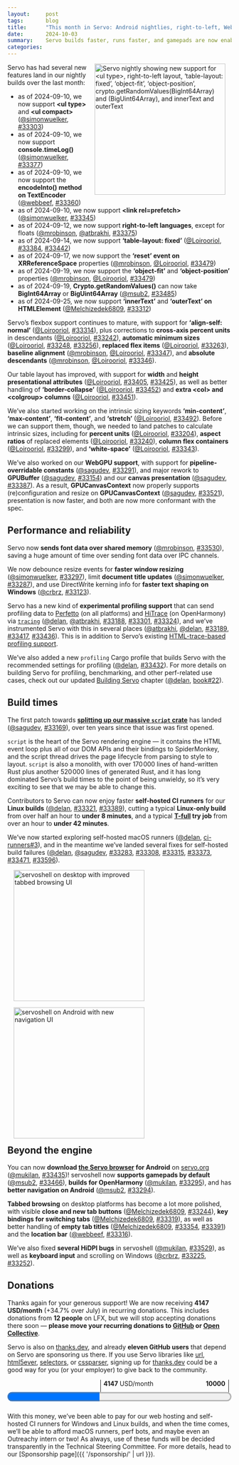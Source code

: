 ```yaml
---
layout:     post
tags:       blog
title:      "This month in Servo: Android nightlies, right-to-left, WebGPU, and more!"
date:       2024-10-03
summary:    Servo builds faster, runs faster, and gamepads are now enabled by default.
categories:
---
```


<figure class="_figr"><a href="{{ '/img/blog/september-2024.png' | url }}"><img src="{{ '/img/blog/september-2024.png' | url }}"
    alt="Servo nightly showing new support for <ul type>, right-to-left layout, ‘table-layout: fixed’, ‘object-fit’, ‘object-position’, crypto.getRandomValues(BigInt64Array) and (BigUint64Array), and innerText and outerText"></a></figure>

<span class=_floatmin></span>Servo has had several new features land in our nightly builds over the last month:

- as of 2024-09-10, we now support **&lt;ul type>** and **&lt;ul compact>** ([@simonwuelker](https://github.com/simonwuelker), [#33303](https://github.com/servo/servo/pull/33303))
- as of 2024-09-10, we now support **console.timeLog()** ([@simonwuelker](https://github.com/simonwuelker), [#33377](https://github.com/servo/servo/pull/33377))
- as of 2024-09-10, we now support the **encodeInto() method on TextEncoder** ([@webbeef](https://github.com/webbeef), [#33360](https://github.com/servo/servo/pull/33360))
- as of 2024-09-10, we now support **&lt;link rel=prefetch>** ([@simonwuelker](https://github.com/simonwuelker), [#33345](https://github.com/servo/servo/pull/33345))
- as of 2024-09-12, we now support **right-to-left languages**, except for floats ([@mrobinson](https://github.com/mrobinson), [@atbrakhi](https://github.com/atbrakhi), [#33375](https://github.com/servo/servo/pull/33375))
- as of 2024-09-14, we now support **‘table-layout: fixed’** ([@Loirooriol](https://github.com/Loirooriol), [#33384](https://github.com/servo/servo/pull/33384), [#33442](https://github.com/servo/servo/pull/33442))
- as of 2024-09-17, we now support the **‘reset’ event on XRReferenceSpace** properties ([@mrobinson](https://github.com/mrobinson), [@Loirooriol](https://github.com/Loirooriol), [#33479](https://github.com/servo/servo/pull/33479))
- as of 2024-09-19, we now support the **‘object-fit’** and **‘object-position’** properties ([@mrobinson](https://github.com/mrobinson), [@Loirooriol](https://github.com/Loirooriol), [#33479](https://github.com/servo/servo/pull/33479))
- as of 2024-09-19, **Crypto.getRandomValues()** can now take **BigInt64Array** or **BigUint64Array** ([@msub2](https://github.com/msub2), [#33485](https://github.com/servo/servo/pull/33485))
- as of 2024-09-25, we now support **‘innerText’** and **‘outerText’ on HTMLElement** ([@Melchizedek6809](https://github.com/Melchizedek6809), [#33312](https://github.com/servo/servo/pull/33312))

Servo’s flexbox support continues to mature, with support for **‘align-self: normal’** ([@Loirooriol](https://github.com/Loirooriol), [#33314](https://github.com/servo/servo/pull/33314)), plus corrections to **cross-axis percent units** in descendants ([@Loirooriol](https://github.com/Loirooriol), [#33242](https://github.com/servo/servo/pull/33242)), **automatic minimum sizes** ([@Loirooriol](https://github.com/Loirooriol), [#33248](https://github.com/servo/servo/pull/33248), [#33256](https://github.com/servo/servo/pull/33256)), **replaced flex items** ([@Loirooriol](https://github.com/Loirooriol), [#33263](https://github.com/servo/servo/pull/33263)), **baseline alignment** ([@mrobinson](https://github.com/mrobinson), [@Loirooriol](https://github.com/Loirooriol), [#33347](https://github.com/servo/servo/pull/33347)), and **absolute descendants** ([@mrobinson](https://github.com/mrobinson), [@Loirooriol](https://github.com/Loirooriol), [#33346](https://github.com/servo/servo/pull/33346)).

Our table layout has improved, with support for **width** and **height presentational attributes** ([@Loirooriol](https://github.com/Loirooriol), [#33405](https://github.com/servo/servo/pull/33405), [#33425](https://github.com/servo/servo/pull/33425)), as well as better handling of **‘border-collapse’** ([@Loirooriol](https://github.com/Loirooriol), [#33452](https://github.com/servo/servo/pull/33452)) and **extra &lt;col> and &lt;colgroup> columns** ([@Loirooriol](https://github.com/Loirooriol), [#33451](https://github.com/servo/servo/pull/33451)).

We’ve also started working on the intrinsic sizing keywords **‘min-content’**, **‘max-content’**, **‘fit-content’**, and **‘stretch’** ([@Loirooriol](https://github.com/Loirooriol), [#33492](https://github.com/servo/servo/pull/33492)).
Before we can support them, though, we needed to land patches to calculate intrinsic sizes, including for **percent units** ([@Loirooriol](https://github.com/Loirooriol), [#33204](https://github.com/servo/servo/pull/33204)), **aspect ratios** of replaced elements ([@Loirooriol](https://github.com/Loirooriol), [#33240](https://github.com/servo/servo/pull/33240)), **column flex containers** ([@Loirooriol](https://github.com/Loirooriol), [#33299](https://github.com/servo/servo/pull/33299)), and **‘white-space’** ([@Loirooriol](https://github.com/Loirooriol), [#33343](https://github.com/servo/servo/pull/33343)).

We’ve also worked on our **WebGPU support**, with support for **pipeline-overridable constants** ([@sagudev](https://github.com/sagudev), [#33291](https://github.com/servo/servo/pull/33291)), and major rework to **GPUBuffer** ([@sagudev](https://github.com/sagudev), [#33154](https://github.com/servo/servo/pull/33154)) and our **canvas presentation** ([@sagudev](https://github.com/sagudev), [#33387](https://github.com/servo/servo/pull/33387)).
As a result, **GPUCanvasContext** now properly supports (re)configuration and resize on **GPUCanvasContext** ([@sagudev](https://github.com/sagudev), [#33521](https://github.com/servo/servo/pull/33521)), presentation is now faster, and both are now more conformant with the spec.

## Performance and reliability

Servo now **sends font data over shared memory** ([@mrobinson](https://github.com/mrobinson), [#33530](https://github.com/servo/servo/pull/33530)), saving a huge amount of time over sending font data over IPC channels.

We now debounce resize events for **faster window resizing** ([@simonwuelker](https://github.com/simonwuelker), [#33297](https://github.com/servo/servo/pull/33297)), limit **document title updates** ([@simonwuelker](https://github.com/simonwuelker), [#33287](https://github.com/servo/servo/pull/33287)), and use DirectWrite kerning info for **faster text shaping on Windows** ([@crbrz](https://github.com/crbrz), [#33123](https://github.com/servo/servo/pull/33123)).

Servo has a new kind of **experimental profiling support** that can send profiling data to [Perfetto](https://ui.perfetto.dev) (on all platforms) and [HiTrace](https://github.com/openharmony/hiviewdfx_hitrace) (on OpenHarmony) via [`tracing`](https://tracing.rs) ([@delan](https://github.com/delan), [@atbrakhi](https://github.com/atbrakhi), [#33188](https://github.com/servo/servo/pull/33188), [#33301](https://github.com/servo/servo/pull/33301), [#33324](https://github.com/servo/servo/pull/33324)), and we’ve instrumented Servo with this in several places ([@atbrakhi](https://github.com/atbrakhi), [@delan](https://github.com/delan), [#33189](https://github.com/servo/servo/pull/33189), [#33417](https://github.com/servo/servo/pull/33417), [#33436](https://github.com/servo/servo/pull/33436)).
This is in addition to Servo’s existing [HTML-trace-based profiling support](https://book.servo.org/hacking/profiling.html#generating-timelines).

We’ve also added a new `profiling` Cargo profile that builds Servo with the recommended settings for profiling ([@delan](https://github.com/delan), [#33432](https://github.com/servo/servo/pull/33432)).
For more details on building Servo for profiling, benchmarking, and other perf-related use cases, check out our updated [Building Servo](https://book.servo.org/hacking/building-servo.html#build-profiles) chapter ([@delan](https://github.com/delan), [book#22](https://github.com/servo/book/pull/22)).

## Build times

The first patch towards [**splitting up our massive `script` crate**](https://github.com/servo/servo/issues/1799) has landed ([@sagudev](https://github.com/sagudev), [#33169](https://github.com/servo/servo/pull/33169)), over ten years since that issue was first opened.

`script` is the heart of the Servo rendering engine — it contains the HTML event loop plus all of our DOM APIs and their bindings to SpiderMonkey, and the script thread drives the page lifecycle from parsing to style to layout.
`script` is also a monolith, with over 170 000 lines of hand-written Rust plus another 520 000 lines of generated Rust, and it has long dominated Servo’s build times to the point of being unwieldy, so it’s very exciting to see that we may be able to change this.

Contributors to Servo can now enjoy faster **self-hosted CI runners** for our **Linux builds** ([@delan](https://github.com/delan), [#33321](https://github.com/servo/servo/pull/33321), [#33389](https://github.com/servo/servo/pull/33389)), cutting a typical **Linux-only build** from over half an hour to **under 8 minutes**, and a typical **[T-full](https://book.servo.org/contributing.html#running-tests-in-pull-requests) try job** from over an hour to **under 42 minutes**.

We’ve now started exploring self-hosted macOS runners ([@delan](https://github.com/delan), [ci-runners#3](https://github.com/servo/ci-runners/pull/3)), and in the meantime we’ve landed several fixes for self-hosted build failures ([@delan](https://github.com/delan), [@sagudev](https://github.com/sagudev), [#33283](https://github.com/servo/servo/pull/33283), [#33308](https://github.com/servo/servo/pull/33308), [#33315](https://github.com/servo/servo/pull/33315), [#33373](https://github.com/servo/servo/pull/33373), [#33471](https://github.com/servo/servo/pull/33471), [#33596](https://github.com/servo/servo/pull/33596)).

<figure class="_figl"><a href="{{ '/img/blog/servoshell-tabs-september-2024.png' | url }}"><img src="{{ '/img/blog/servoshell-tabs-september-2024.png' | url }}"
    alt="servoshell on desktop with improved tabbed browsing UI"></a></figure>

<figure class="_figl" style="clear: left;"><a href="{{ '/img/blog/servoshell-android-september-2024-full.png' | url }}"><img src="{{ '/img/blog/servoshell-android-september-2024.png' | url }}"
    alt="servoshell on Android with new navigation UI"></a></figure>

## <span class=_floatmin></span>Beyond the engine

You can now **download [the Servo browser](https://book.servo.org/running-servoshell.html) for Android** on [servo.org](https://servo.org) ([@mukilan](https://github.com/mukilan), [#33435](https://github.com/servo/servo/pull/33435))!
servoshell now **supports gamepads by default** ([@msub2](https://github.com/msub2), [#33466](https://github.com/servo/servo/pull/33466)), **builds for OpenHarmony** ([@mukilan](https://github.com/mukilan), [#33295](https://github.com/servo/servo/pull/33295)), and has **better navigation on Android** ([@msub2](https://github.com/msub2), [#33294](https://github.com/servo/servo/pull/33294)).

**Tabbed browsing** on desktop platforms has become a lot more polished, with visible **close and new tab buttons** ([@Melchizedek6809](https://github.com/Melchizedek6809), [#33244](https://github.com/servo/servo/pull/33244)), **key bindings for switching tabs** ([@Melchizedek6809](https://github.com/Melchizedek6809), [#33319](https://github.com/servo/servo/pull/33319)), as well as better handling of **empty tab titles** ([@Melchizedek6809](https://github.com/Melchizedek6809), [#33354](https://github.com/servo/servo/pull/33354), [#33391](https://github.com/servo/servo/pull/33391)) and the **location bar** ([@webbeef](https://github.com/webbeef), [#33316](https://github.com/servo/servo/pull/33316)).

We’ve also fixed **several HiDPI bugs** in servoshell ([@mukilan](https://github.com/mukilan), [#33529](https://github.com/servo/servo/pull/33529)), as well as **keyboard input** and scrolling on Windows ([@crbrz](https://github.com/crbrz), [#33225](https://github.com/servo/servo/pull/33225), [#33252](https://github.com/servo/servo/pull/33252)).

## Donations

Thanks again for your generous support!
We are now receiving **4147 USD/month** (+34.7% over July) in recurring donations.
This includes donations from **12 people** on LFX, but we will stop accepting donations there soon — **please move your recurring donations to [GitHub](https://github.com/sponsors/servo) or [Open Collective](https://opencollective.com/servo)**.

Servo is also on [thanks.dev](https://thanks.dev), and already **eleven GitHub users** that depend on Servo are sponsoring us there.
If you use Servo libraries like [url](https://crates.io/crates/url/reverse_dependencies), [html5ever](https://crates.io/crates/html5ever/reverse_dependencies), [selectors](https://crates.io/crates/selectors/reverse_dependencies), or [cssparser](https://crates.io/crates/cssparser/reverse_dependencies), signing up for [thanks.dev](https://thanks.dev) could be a good way for you (or your employer) to give back to the community.

<figure class="_fig" style="width: 100%; margin: 1em 0;"><div class="_flex" style="height: calc(1lh + 3em); flex-flow: column nowrap; text-align: left;">
    <div style="position: relative; text-align: right;">
        <div style="position: absolute; margin-left: calc(100% * 4147 / 10000); padding-left: 0.5em;"><strong>4147</strong> USD/month</div>
        <div style="position: absolute; margin-left: calc(100% * 4147 / 10000); height: calc(1lh + 1.5em); border-left: 1px solid;"></div>
        <div style="position: absolute; margin-left: calc(100% - 0.5em); height: calc(1lh + 1.5em); border-left: 1px solid;"></div>
        <div style="padding-right: 1em;"><strong>10000</strong><!-- USD/month --></div>
    </div>
    <progress value="4147" max="10000" style="transform: scale(3); transform-origin: top left; width: calc(100% / 3);"></progress>
</div></figure>

With this money, we’ve been able to pay for our web hosting and self-hosted CI runners for Windows and Linux builds, and when the time comes, we’ll be able to afford macOS runners, perf bots, and maybe even an Outreachy intern or two!
As always, use of these funds will be decided transparently in the Technical Steering Committee.
For more details, head to our [Sponsorship page]({{ '/sponsorship/' | url }}).

<style>
    /* guaranteed minimum width for first paragraph after a float */
    ._floatmin {
        display: block;
        width: 13em;
        overflow: hidden;
    }
    ._none {
        display: none;
    }
    ._fig:not(#specificity) {
        width: 33em;
        max-width: 100%;
        margin: 1em auto;
    }
    ._fig > ._flex {
        display: flex;
    }
    ._fig table {
        text-align: initial;
    }
    ._fig figcaption._notes {
        text-align: left;
        width: max-content;
        max-width: 100%;
    }
    ._figl:not(#specificity),
    ._figr:not(#specificity) {
        margin: 0 1em 1em;
    }
    ._figl {
        float: left;
        max-width: 100%;
    }
    ._figr {
        float: right;
        max-width: 100%;
    }
    ._figl > figcaption,
    ._figr > figcaption,
    ._figl > iframe,
    ._figr > iframe,
    ._figl > video,
    ._figr > video,
    ._figl > a > img,
    ._figr > a > img {
        width: 21em;
        max-width: 100%;
    }
    ._runin {
        margin-bottom: 1em;
    }
    ._runin > p,
    ._runin > h2 {
        display: inline;
    }
    ._correction {
        max-width: 33em;
        margin: 1em auto;
        border-bottom: 1px solid;
        padding-bottom: 1em;
    }
    ._note {
        margin: 1em 1em;
        border-left: 1px solid;
        padding-left: 1em;
        opacity: 0.75;
    }
</style>
